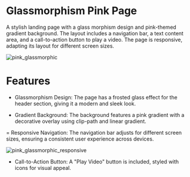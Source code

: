 # Glassmorphism Pink Page 

A stylish landing page with a glass morphism design and pink-themed gradient background. The layout includes a navigation bar, a text content area, and a call-to-action button to play a video. The page is responsive, adapting its layout for different screen sizes.

![pink_glassmorphic](https://github.com/areeba0/Frontend-development-practice/assets/136759791/d6e85c6f-3231-470b-a6ce-391e2ba21852)


# Features
- Glassmorphism Design: The page has a frosted glass effect for the header section, giving it a modern and sleek look.

- Gradient Background: The background features a pink gradient with a decorative overlay using clip-path and linear gradient.

= Responsive Navigation: The navigation bar adjusts for different screen sizes, ensuring a consistent user experience across devices.

![pink_glassmorphic_responsive](https://github.com/areeba0/Frontend-development-practice/assets/136759791/6d209b01-7140-4312-985b-bceb7d4cc4b0)


- Call-to-Action Button: A "Play Video" button is included, styled with icons for visual appeal.
